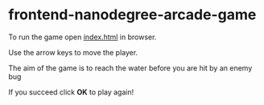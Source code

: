 frontend-nanodegree-arcade-game
===============================

To run the game open [index.html](index.html) in browser.

Use the arrow keys to move the player.

The aim of the game is to reach the water before you are hit by an enemy bug

If you succeed click **OK** to play again!